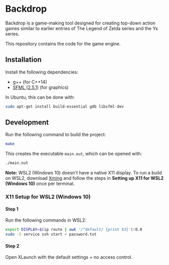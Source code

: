 # Backdrop

Backdrop is a game-making tool designed for creating top-down action games similar to earlier entries of The Legend of Zelda series and the Ys series.

This repository contains the code for the game engine.

## Installation

Install the following dependencies:

* g++ (for C++14)
* [SFML (2.5.1)](https://www.sfml-dev.org/index.php) (for graphics)

In Ubuntu, this can be done with:

```sh
sudo apt-get install build-essential gdb libsfml-dev
```

## Development

Run the following command to build the project:

```sh
make
```

This creates the executable `main.out`, which can be opened with:

```sh
./main.out
```

**Note:** WSL2 (Windows 10) doesn't have a native X11 display. To run a build on WSL2, download [Xming](http://www.straightrunning.com/XmingNotes/) and follow the steps in **Setting up X11 for WSL2 (Windows 10)** once per terminal.

### X11 Setup for WSL2 (Windows 10)

#### Step 1

Run the following commands in WSL2:

```sh
export DISPLAY=$(ip route | awk '/^default/ {print $3}'):0.0
sudo -S service ssh start < password.txt
```

#### Step 2

Open XLaunch with the default settings + no access control.
